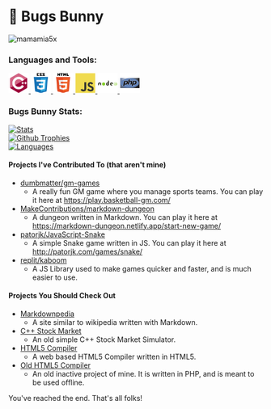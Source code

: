 
# 🐰 Bugs Bunny
<p align="left"> <img src="https://komarev.com/ghpvc/?username=mamamia5x&label=Profile%20Views&color=ff0000&style=flat" alt="mamamia5x" /> </p>
<h3 align="left">Languages and Tools:</h3>
<p align="left"> <a href="https://www.w3schools.com/cpp/" target="_blank"> <img src="https://raw.githubusercontent.com/devicons/devicon/master/icons/cplusplus/cplusplus-original.svg" alt="cplusplus" width="40" height="40"/> </a> <a href="https://www.w3schools.com/css/" target="_blank"> <img src="https://raw.githubusercontent.com/devicons/devicon/master/icons/css3/css3-original-wordmark.svg" alt="css3" width="40" height="40"/> </a> <a href="https://www.w3.org/html/" target="_blank"> <img src="https://raw.githubusercontent.com/devicons/devicon/master/icons/html5/html5-original-wordmark.svg" alt="html5" width="40" height="40"/> </a> <a href="https://developer.mozilla.org/en-US/docs/Web/JavaScript" target="_blank"> <img src="https://raw.githubusercontent.com/devicons/devicon/master/icons/javascript/javascript-original.svg" alt="javascript" width="40" height="40"/> </a> <a href="https://nodejs.org" target="_blank"> <img src="https://raw.githubusercontent.com/devicons/devicon/master/icons/nodejs/nodejs-original-wordmark.svg" alt="nodejs" width="40" height="40"/> </a> <a href="https://www.php.net" target="_blank"> <img src="https://raw.githubusercontent.com/devicons/devicon/master/icons/php/php-original.svg" alt="php" width="40" height="40"/> </a> </p>

### Bugs Bunny Stats:

[![Stats](https://github-readme-stats.vercel.app/api?username=mamamia5x&count_private=true&show_icons=true&theme=dark)](https://github-readme-stats.vercel.app/api?username=mamamia5x&count_private=true&show_icons=true&theme=blue-green)<br>
[![Github Trophies](https://github-profile-trophy.vercel.app/?username=mamamia5x&theme=darkhub)](https://github.com/ryo-ma/github-profile-trophy)  
[![Languages](https://github-readme-stats.vercel.app/api/top-langs/?username=mamamia5x&layout=compact&theme=dark)](https://github.com/anuraghazra/github-readme-stats) 

#### Projects I've Contributed To (that aren't mine)
* [dumbmatter/gm-games](https://github.com/dumbmatter/gm-games)
  * A really fun GM game where you manage sports teams. You can play it here at https://play.basketball-gm.com/
* [MakeContributions/markdown-dungeon](https://github.com/MakeContributions/markdown-dungeon)
  * A dungeon written in Markdown. You can play it here at https://markdown-dungeon.netlify.app/start-new-game/
* [patorjk/JavaScript-Snake](https://github.com/patorjk/JavaScript-Snake)
  * A simple Snake game written in JS. You can play it here at http://patorjk.com/games/snake/  
* [replit/kaboom](https://github.com/replit/kaboom)
  * A JS Library used to make games quicker and faster, and is much easier to use.
#### Projects You Should Check Out
* [Markdownpedia](https://github.com/mamamia5x/markdownpedia)
  * A site similar to wikipedia written with Markdown.
* [C++ Stock Market](https://github.com/mamamia5x/C-Stock-Market)
  * An old simple C++ Stock Market Simulator. 
* [HTML5 Compiler](https://github.com/mamamia5x/HTML5-Compiler)
  * A web based HTML5 Compiler written in HTML5.
* [Old HTML5 Compiler](https://github.com/mamamia5x/Old-HTML5-Compiler)
  * An old inactive project of mine. It is written in PHP, and is meant to be used offline.
 
 You've reached the end. That's all folks!
